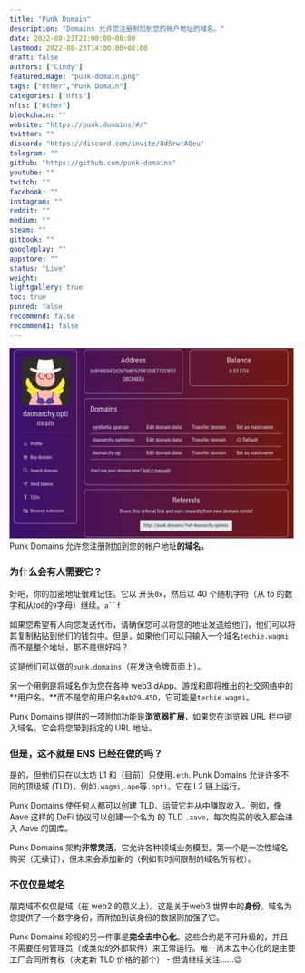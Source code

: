 ```yaml
---
title: "Punk Domain"
description: "Domains 允许您注册附加到您的帐户地址的域名。"
date: 2022-08-23T22:00:00+08:00
lastmod: 2022-08-23T14:00:00+08:00
draft: false
authors: ["Cindy"]
featuredImage: "punk-domain.png"
tags: ["Other","Punk Domain"]
categories: ["nfts"]
nfts: ["Other"]
blockchain: ""
website: "https://punk.domains/#/"
twitter: ""
discord: "https://discord.com/invite/8dSrwrAQeu"
telegram: ""
github: "https://github.com/punk-domains"
youtube: ""
twitch: ""
facebook: ""
instagram: ""
reddit: ""
medium: ""
steam: ""
gitbook: ""
googleplay: ""
appstore: ""
status: "Live"
weight: 
lightgallery: true
toc: true
pinned: false
recommend: false
recommend1: false
---
```

![156467434](676c506e1f0eec.png)Punk Domains 允许您注册附加到您的帐户地址**的域名。**

### 为什么会有人需要它？

好吧，你的加密地址很难记住。它以 开头`0x`，然后以 40 个随机字符（从 to 的数字和从to`0`的`9`字母）继续。`a``f`

如果您希望有人向您发送代币，请确保您可以将您的地址发送给他们，他们可以将其复制粘贴到他们的钱包中。但是，如果他们可以只输入一个域名`techie.wagmi`而不是整个地址，那不是很好吗？

这是他们可以做的`punk.domains`（在发送令牌页面上）。

另一个用例是将域名作为您在各种 web3 dApp、游戏和即将推出的社交网络中的**用户名。**而不是您的用户名`0xb29…45D`，它可能是`techie.wagmi`。

Punk Domains 提供的一项附加功能是**浏览器扩展**，如果您在浏览器 URL 栏中键入域名，它会将您带到指定的 URL 地址。

### 但是，这不就是 ENS 已经在做的吗？

是的，但他们只在以太坊 L1 和（目前）只使用`.eth`. Punk Domains 允许许多不同的顶级域 (TLD)，例如`.wagmi`,`.ape`等`.opti`。它在 L2 链上运行。

Punk Domains 使任何人都可以创建 TLD、运营它并从中赚取收入。例如，像 Aave 这样的 DeFi 协议可以创建一个名为 的 TLD `.aave`，每次购买的收入都会进入 Aave 的国库。

Punk Domains 架构**非常灵活**，它允许各种领域业务模型。第一个是一次性域名购买（无续订），但未来会添加新的（例如有时间限制的域名所有权）。

### 不仅仅是域名

朋克域不仅仅是域（在 web2 的意义上）。这是关于web3 世界中的**身份**。域名为您提供了一个数字身份，而附加到该身份的数据则加强了它。

Punk Domains 珍视的另一件事是**完全去中心化**。这些合约是不可升级的，并且不需要任何管理员（或类似的外部软件）来正常运行。唯一尚未去中心化的是主要工厂合同所有权（决定新 TLD 价格的那个） - 但请继续关注......😉